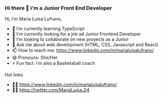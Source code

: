 ### Hi there 👋 i'm a Junior Front End Developer
Hi, i'm Maria Luisa Lufrano, 

- 🌱 I’m currently learning TypeScript
- 🔭 I'm currently looking for a job ad Junior Frontend Developer
- 👯 I’m looking to collaborate on new proyects as a Junior
- 💬 Ask me about web development (HTML, CSS, Javascript and React)
- 📫 How to reach me: https://www.linkedin.com/in/marialuisalufrano/
- 😄 Pronouns: She/Her
- ⚡ Fun fact: i'm also a Basketaball coach

Hot links
- 👩‍💻 https://www.linkedin.com/in/marialuisalufrano/
- 👩‍💻 https://twitter.com/MariaLuisa_04

